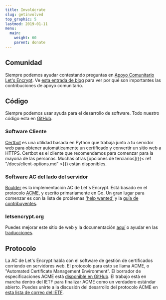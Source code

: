```yaml
---
title: Involúcrate
slug: getinvolved
top_graphic: 5
lastmod: 2019-01-11
menu:
  main:
    weight: 60
    parent: donate
---
```


## Comunidad

Siempre podemos ayudar contestando preguntas en [Apoyo Comunitario Let's Encrypt](https://community.letsencrypt.org/). Ve [esta entrada de blog](/2015/08/13/lets-encrypt-community-support.html) para ver por qué son importantes las contribuciones de apoyo comunitario.

## Código

Siempre podemos usar ayuda para el desarrollo de software. Todo nuestro código esta en [GitHub](https://github.com/letsencrypt/).

### Software Cliente

[Certbot](https://github.com/certbot/certbot) es una utilidad basada en Python que trabaja junto a tu servidor web para obtener automáticamente un certificado y convertir un sitio web a HTTPS. Certbot es el cliente que recomendamos para comenzar para la mayoría de las personas. Muchas otras [opciones de terciarios]({{< ref "/docs/client-options.md" >}}) están disponibles.

### Software AC del lado del servidor

[Boulder](https://github.com/letsencrypt/boulder) es la implementación AC de Let's Encrypt. Está basado en el protocolo [ACME](https://github.com/ietf-wg-acme/acme), y escrito primariamente en Go. Un gran lugar para comenzar es con la lista de problemas ['help wanted'](https://github.com/letsencrypt/boulder/labels/help%20wanted) y la [guía de contribuyentes](https://github.com/letsencrypt/boulder/blob/master/CONTRIBUTING.md).

### letsencrypt.org

Puedes mejorar este sitio de web y la documentación [aquí](https://github.com/letsencrypt/website) o ayudar en las [traducciones](https://github.com/letsencrypt/website/blob/master/TRANSLATION.md).

## Protocolo

La AC de Let's Encrypt habla con el software de gestión de certificados corriendo en servidores web. El protocolo para esto se llama ACME, o "Automated Certificate Management Environment". El borrador de especificaciones ACME está [disponible en GitHub](https://github.com/ietf-wg-acme/acme). El trabajo está en marcha dentro del IETF para finalizar ACME como un verdadero estándar abierto. Puedes unirte a la discusión del desarrollo del protocolo ACME en [esta lista de correo del IETF](https://www.ietf.org/mailman/listinfo/acme).
